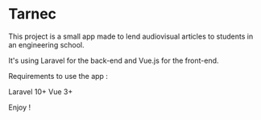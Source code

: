 # Tarnec

This project is a small app made to lend audiovisual articles to students in an engineering school.

It's using Laravel for the back-end and Vue.js for the front-end.

Requirements to use the app :

Laravel 10+
Vue 3+

Enjoy !

